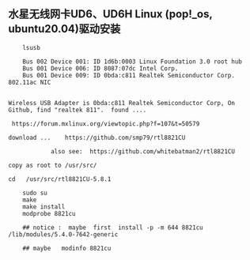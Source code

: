 
## 水星无线网卡UD6、UD6H Linux (pop!_os, ubuntu20.04)驱动安装

        lsusb
        
        Bus 002 Device 001: ID 1d6b:0003 Linux Foundation 3.0 root hub
        Bus 001 Device 006: ID 8087:07dc Intel Corp. 
        Bus 001 Device 009: ID 0bda:c811 Realtek Semiconductor Corp. 802.11ac NIC
        
        
    Wireless USB Adapter is 0bda:c811 Realtek Semiconductor Corp, On Github, find "realtek 811".  found ....
    
     https://forum.mxlinux.org/viewtopic.php?f=107&t=50579
    
    download ...    https://github.com/smp79/rtl8821CU
    
                also see:  https://github.com/whitebatman2/rtl8821CU
    
    copy as root to /usr/src/
    
    cd   /usr/src/rtl8821CU-5.8.1
    
        sudo su
        make
        make install
        modprobe 8821cu
        
        ## notice :  maybe  first  install -p -m 644 8821cu   /lib/modules/5.4.0-7642-generic
        
        ## maybe   modinfo 8821cu
        
        
        
    
    


